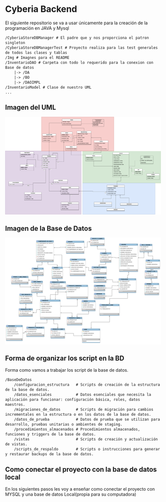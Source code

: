 # Cyberia Backend

El siguiente repositorio se va a usar únicamente para la creación de la programación en JAVA y Mysql

```
/CyberiaStoreDBManager # El padre que y nos proporciona el patron singleton
/CyberiaStoreDBManagerTest # Proyecto realiza para las test generales de todos las clases y tablas
/Img # Imagnes para el README
/InventarioDAO # Carpeta con todo lo requerido para la conexion con Base de datos
    |-> /DA
    |-> /BO
    |-> /DAOIMPL
/InventarioModel # Clase de nuestro UML
...
```

## Imagen del UML

![cyberia store UML](Img/CyberiaStoreUML.png)

## Imagen de la Base de Datos

![cyberia store BD](Img/BD.png)

## Forma de organizar los script en la BD

Forma como vamos a trabajar los script de la base de datos.

```
/BaseDeDatos
    /configuracion_estructura   # Scripts de creación de la estructura de la base de datos.
    /datos_esenciales           # Datos esenciales que necesita la aplicación para funcionar: configuración básica, roles, datos maestros.
    /migraciones_de_datos       # Scripts de migración para cambios incrementales en la estructura o en los datos de la base de datos.
    /datos_de_prueba            # Datos de prueba que se utilizan para desarrollo, pruebas unitarias o ambientes de staging.
    /procedimientos_almacenados # Procedimientos almacenados, funciones y triggers de la base de datos.
    /vistas                     # Scripts de creación y actualización de vistas.
    /scripts_de_respaldo        # Scripts o instrucciones para generar y restaurar backups de la base de datos.
```

## Como conectar el proyecto con la base de datos local

En los siguientes pasos les voy a enseñar como conectar el proyecto con MYSQL y una base de datos Local(propia para su computadora)

